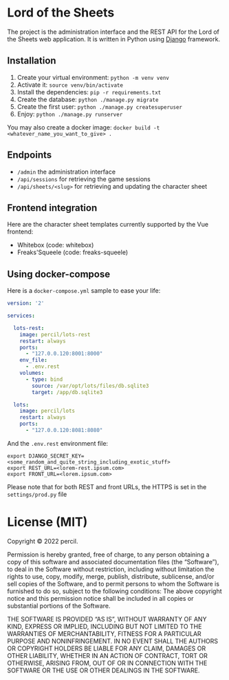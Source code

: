 # Lord of the Sheets

The project is the administration interface and the REST API for the Lord of the Sheets web application.
It is written in Python using [Django](https://www.djangoproject.com/) framework.

## Installation

1. Create your virtual environment: `python -m venv venv`
2. Activate it: `source venv/bin/activate`
3. Install the dependencies: `pip -r requirements.txt`
4. Create the database: `python ./manage.py migrate`
5. Create the first user: `python ./manage.py createsuperuser`
6. Enjoy: `python ./manage.py runserver`

You may also create a docker image: `docker build -t <whatever_name_you_want_to_give> .`

## Endpoints

- `/admin` the administration interface
- `/api/sessions` for retrieving the game sessions
- `/api/sheets/<slug>` for retrieving and updating the character sheet

## Frontend integration

Here are the character sheet templates currently supported by the Vue frontend:

- Whitebox (code: whitebox)
- Freaks'Squeele (code: freaks-squeele)

## Using docker-compose

Here is a `docker-compose.yml` sample to ease your life:

```yaml
version: '2'

services:

  lots-rest:
    image: percil/lots-rest
    restart: always
    ports:
      - "127.0.0.120:8001:8000"
    env_file:
      - .env.rest
    volumes:
      - type: bind
        source: /var/opt/lots/files/db.sqlite3
        target: /app/db.sqlite3

  lots:
    image: percil/lots
    restart: always
    ports:
      - "127.0.0.120:8081:8080"
```

And the `.env.rest` environment file:

```shell
export DJANGO_SECRET_KEY=<some_random_and_quite_string_including_exotic_stuff>
export REST_URL=<lorem-rest.ipsum.com>
export FRONT_URL=<lorem.ipsum.com>
```

Please note that for both REST and front URLs, the HTTPS is set in the `settings/prod.py` file

# License (MIT)

Copyright © 2022 percil.

Permission is hereby granted, free of charge, to any person obtaining a copy of this software and associated
documentation files (the “Software”), to deal in the Software without restriction, including without limitation
the rights to use, copy, modify, merge, publish, distribute, sublicense, and/or sell copies of the Software, and to
permit persons to whom the Software is furnished to do so, subject to the following conditions:
The above copyright notice and this permission notice shall be included in all copies or substantial portions of the
Software.

THE SOFTWARE IS PROVIDED “AS IS”, WITHOUT WARRANTY OF ANY KIND, EXPRESS OR IMPLIED, INCLUDING BUT NOT LIMITED TO THE
WARRANTIES OF MERCHANTABILITY, FITNESS FOR A PARTICULAR PURPOSE AND NONINFRINGEMENT. IN NO EVENT SHALL THE AUTHORS OR
COPYRIGHT HOLDERS BE LIABLE FOR ANY CLAIM, DAMAGES OR OTHER LIABILITY, WHETHER IN AN ACTION OF CONTRACT, TORT OR
OTHERWISE, ARISING FROM, OUT OF OR IN CONNECTION WITH THE SOFTWARE OR THE USE OR OTHER DEALINGS IN THE SOFTWARE.

